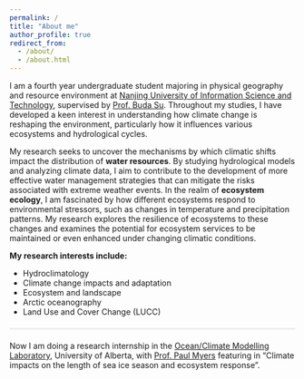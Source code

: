 ```yaml
---
permalink: /
title: "About me"
author_profile: true
redirect_from: 
  - /about/
  - /about.html
---
```


I am a fourth year undergraduate student majoring in physical geography and resource environment at [Nanjing University of Information Science and Technology](https://www.nuist.edu.cn), supervised by [Prof. Buda Su](https://www.researchgate.net/profile/Su-Buda). Throughout my studies, I have developed a keen interest in understanding how climate change is reshaping the environment, particularly how it influences various ecosystems and hydrological cycles. 

My research seeks to uncover the mechanisms by which climatic shifts impact the distribution of **water resources**. By studying hydrological models and analyzing climate data, I aim to contribute to the development of more effective water management strategies that can mitigate the risks associated with extreme weather events. In the realm of **ecosystem ecology**, I am fascinated by how different ecosystems respond to environmental stressors, such as changes in temperature and precipitation patterns. My research explores the resilience of ecosystems to these changes and examines the potential for ecosystem services to be maintained or even enhanced under changing climatic conditions.


**My research interests include:**
- Hydroclimatology
- Climate change impacts and adaptation
- Ecosystem and landscape
- Arctic oceanography
- Land Use and Cover Change (LUCC)
<div style="border-top: 3px solid #eee; margin: 20px 0;"></div>

Now I am doing a research internship in the [Ocean/Climate Modelling Laboratory](https://canadian-nemo-ocean-modelling-forum-commuity-of-practice.readthedocs.io/en/latest/Institutions/UofA/index.html#), University of Alberta, with [Prof. Paul Myers](https://apps.ualberta.ca/directory/person/pmyers) featuring in “Climate impacts on the length of sea ice season and ecosystem response”.
